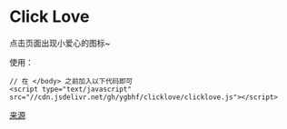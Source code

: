 # Click Love

点击页面出现小爱心的图标~

使用：

    // 在 </body> 之前加入以下代码即可
    <script type="text/javascript" src="//cdn.jsdelivr.net/gh/ygbhf/clicklove/clicklove.js"></script>

[来源](https://asdfv1929.github.io/2018/01/26/click-love/)
